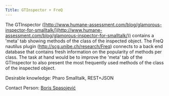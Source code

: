 ```yaml
---
Title: GTInspector + FreQ
---
```


The GTInspector ([http://www.humane-assessment.com/blog/glamorous-inspector-for-smalltalk/](http://www.humane-assessment.com/blog/glamorous-inspector-for-smalltalk/)) contains a 'meta' tab showing methods of the class of the inspected object. The FreQ nautilus plugin (http://scg.unibe.ch/research/Freq) connects to a back end database that contains fresh information on the popularity of methods per class. The task at hand would be to improve the 'meta' tab of the GTInspector to also present the most frequently used methods of the class of the inspected object.

Desirable knowledge: Pharo Smalltalk, REST\+JSON

Contact Person: [Boris Spasojević](%base_url%/staff/Boris-Spasojevic)

